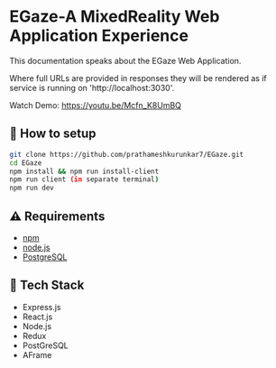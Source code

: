 # EGaze-A MixedReality Web Application Experience

This documentation speaks about the EGaze Web Application.

Where full URLs are provided in responses they will be rendered as if service
is running on 'http://localhost:3030'.

Watch Demo:
https://youtu.be/Mcfn_K8UmBQ
## :wrench: How to setup

```bash
git clone https://github.com/prathameshkurunkar7/EGaze.git
cd EGaze
npm install && npm run install-client
npm run client (in separate terminal)
npm run dev
```

## :warning: Requirements

- [npm](https://yarnpkg.com)
- [node.js](https://zeit.co/download)
- [PostgreSQL](https://www.postgreSQL.com/)

## :hamburger: Tech Stack

- Express.js
- React.js
- Node.js
- Redux
- PostGreSQL
- AFrame
